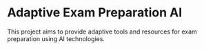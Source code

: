 # Adaptive Exam Preparation AI

This project aims to provide adaptive tools and resources for exam preparation using AI technologies.

